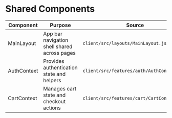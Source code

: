 # Shared Components

| Component | Purpose | Source |
| --- | --- | --- |
| MainLayout | App bar navigation shell shared across pages | `client/src/layouts/MainLayout.jsx` |
| AuthContext | Provides authentication state and helpers | `client/src/features/auth/AuthContext.jsx` |
| CartContext | Manages cart state and checkout actions | `client/src/features/cart/CartContext.jsx` |
